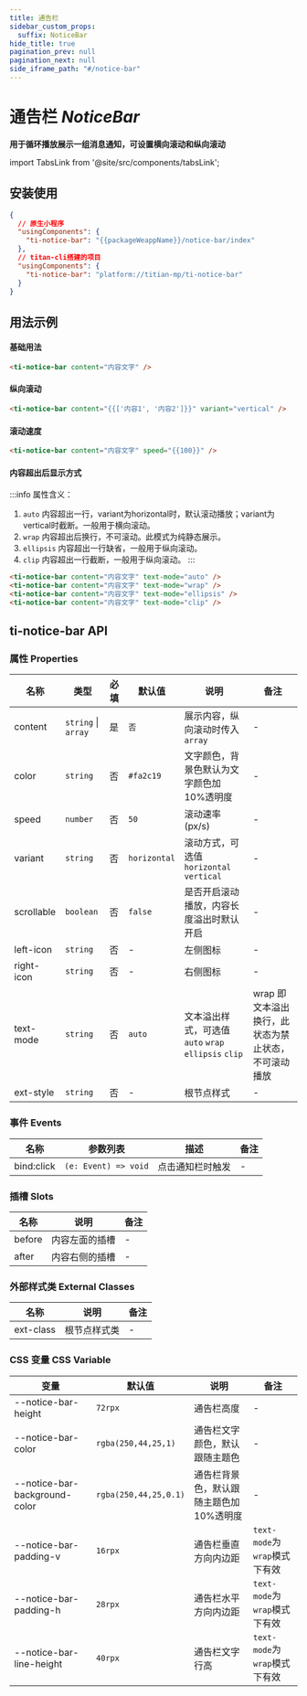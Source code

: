 ```yaml
---
title: 通告栏
sidebar_custom_props:
  suffix: NoticeBar
hide_title: true
pagination_prev: null
pagination_next: null
side_iframe_path: "#/notice-bar"
---
```


# 通告栏 _NoticeBar_
**用于循环播放展示一组消息通知，可设置横向滚动和纵向滚动**

import TabsLink from '@site/src/components/tabsLink';

<TabsLink id="ti-notice-bar-api" />

## 安装使用
```json showLineNumbers
{
  // 原生小程序
  "usingComponents": {
    "ti-notice-bar": "{{packageWeappName}}/notice-bar/index"
  },
  // titan-cli搭建的项目
  "usingComponents": {
    "ti-notice-bar": "platform://titian-mp/ti-notice-bar"
  }
}
```

## 用法示例

#### 基础用法
```html showLineNumbers
<ti-notice-bar content="内容文字" />
```
#### 纵向滚动
```html showLineNumbers
<ti-notice-bar content="{{['内容1', '内容2']}}" variant="vertical" />
```
#### 滚动速度
```html showLineNumbers
<ti-notice-bar content="内容文字" speed="{{100}}" />
```
#### 内容超出后显示方式
:::info 属性含义：
1. `auto` 内容超出一行，variant为horizontal时，默认滚动播放；variant为vertical时截断。一般用于横向滚动。
2. `wrap` 内容超出后换行，不可滚动。此模式为纯静态展示。
3. `ellipsis` 内容超出一行缺省，一般用于纵向滚动。
4. `clip` 内容超出一行截断，一般用于纵向滚动。
:::

```html showLineNumbers
<ti-notice-bar content="内容文字" text-mode="auto" />
<ti-notice-bar content="内容文字" text-mode="wrap" />
<ti-notice-bar content="内容文字" text-mode="ellipsis" />
<ti-notice-bar content="内容文字" text-mode="clip" />
```
## ti-notice-bar API
### 属性 **Properties**

| 名称       | 类型                         | 必填 | 默认值       | 说明                                                | 备注                          |
| ---------- | ---------------------------- | ---- | ------------ | --------------------------------------------------- | ----------------------------- |
| content    | `string` \| `array` | 是   | `否`         | 展示内容，纵向滚动时传入`array`                       | -                  |
| color      | `string`                     | 否   | `#fa2c19`    | 文字颜色，背景色默认为文字颜色加 10%透明度          | -                             |
| speed      | `number`                     | 否   | `50`         | 滚动速率 (px/s)                                     | -                             |
| variant    | `string`                     | 否   | `horizontal` | 滚动方式，可选值`horizontal` `vertical`             | -                             |
| scrollable | `boolean`                    | 否   | `false`      | 是否开启滚动播放，内容长度溢出时默认开启            | -                             |
| left-icon   | `string`                     | 否   | -            | 左侧图标                                            | -                             |
| right-icon  | `string`                     | 否   | -            | 右侧图标                                            | -                             |
| text-mode   | `string`                     | 否   | `auto`       | 文本溢出样式，可选值`auto` `wrap` `ellipsis` `clip` | wrap 即文本溢出换行，此状态为禁止状态，不可滚动播放 |
| ext-style   | `string`                     | 否   | -            | 根节点样式                                          | -                             |

### 事件 **Events**

| 名称    | 参数列表             | 描述             | 备注 |
| ------- | -------------------- | ---------------- | ---- |
| bind:click | `(e: Event) => void` | 点击通知栏时触发 | -    |

### 插槽 **Slots**

| 名称   | 说明           | 备注 |
| ------ | -------------- | ---- |
| before | 内容左面的插槽 | -    |
| after  | 内容右侧的插槽 | -    |
### 外部样式类 **External Classes**

| 名称     | 说明         | 备注 |
| -------- | ------------ | ---- |
| ext-class | 根节点样式类 | -    |

### CSS 变量 **CSS Variable**
| 变量 | 默认值 | 说明 | 备注 |
| ---- | ------ | ---- | ---- |
| --notice-bar-height | `72rpx` | 通告栏高度 | - |
| --notice-bar-color | `rgba(250,44,25,1)` | 通告栏文字颜色，默认跟随主题色| - |
| --notice-bar-background-color | `rgba(250,44,25,0.1)` | 通告栏背景色，默认跟随主题色加10%透明度 | - |
| --notice-bar-padding-v | `16rpx` | 通告栏垂直方向内边距 | `text-mode`为`wrap`模式下有效 |
| --notice-bar-padding-h | `28rpx` | 通告栏水平方向内边距 | `text-mode`为`wrap`模式下有效 |
| --notice-bar-line-height | `40rpx` | 通告栏文字行高 | `text-mode`为`wrap`模式下有效 |
